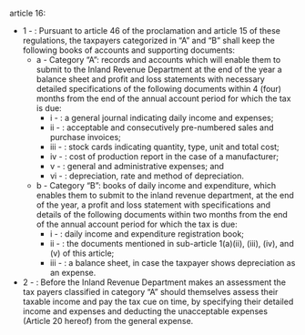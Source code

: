 article 16: 

<ul>
			<li>1 - : Pursuant to article 46 of the proclamation and article 15 of these regulations, the taxpayers categorized in “A” and “B” shall keep the following books of accounts and supporting documents: <ul>
						<li>a - Category “A”: records and accounts which will enable them to submit to the Inland Revenue Department at the end of the year a balance sheet and profit and loss statements with necessary detailed specifications of the following documents within 4 (four) months from the end of the annual account period for which the tax is due: <ul>
									<li>i - : a general journal indicating daily income and expenses;<ul>
									</ul></li>									<li>ii - : acceptable and consecutively pre-numbered sales and purchase invoices; <ul>
									</ul></li>									<li>iii - : stock cards indicating quantity, type, unit and total cost; <ul>
									</ul></li>									<li>iv - : cost of production report in the case of a manufacturer; <ul>
									</ul></li>									<li>v - : general and administrative expenses; and <ul>
									</ul></li>									<li>vi - : depreciation, rate and method of depreciation. <ul>
									</ul></li>						</ul></li>						<li>b - Category “B”: books of daily income and expenditure, which enables them to submit to the inland revenue department, at the end of the year, a profit and loss statement with specifications and details of the following documents within two months from the end of the annual account period for which the tax is due: <ul>
									<li>i - : daily income and expenditure registration book; <ul>
									</ul></li>									<li>ii - : the documents mentioned in sub-article 1(a)(ii), (iii), (iv), and (v) of this article;<ul>
									</ul></li>									<li>iii - : a balance sheet, in case the taxpayer shows depreciation as an expense. <ul>
									</ul></li>						</ul></li>			</ul></li>			<li>2 - : Before the Inland Revenue Department makes an assessment the tax payers classified in category “A” should themselves assess their taxable income and pay the tax cue on time, by specifying their detailed income and expenses and deducting the unacceptable expenses (Article 20 hereof) from the general expense. <ul>
			</ul></li></ul>